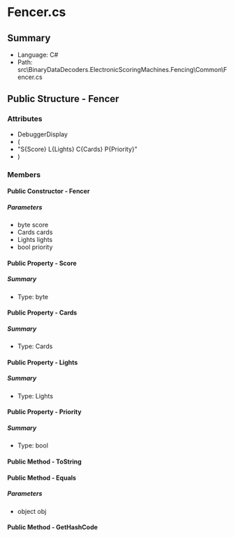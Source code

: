 ﻿# Fencer.cs

## Summary

* Language: C#
* Path: src\BinaryDataDecoders.ElectronicScoringMachines.Fencing\Common\Fencer.cs

## Public Structure - Fencer

### Attributes

 - DebuggerDisplay
 - (
 - "S{Score} L{Lights} C{Cards} P{Priority}"
 - )

### Members

#### Public Constructor - Fencer

#####  Parameters

 - byte score 
 - Cards cards 
 - Lights lights 
 - bool priority 

#### Public Property - Score

##### Summary

 * Type: byte 

#### Public Property - Cards

##### Summary

 * Type: Cards 

#### Public Property - Lights

##### Summary

 * Type: Lights 

#### Public Property - Priority

##### Summary

 * Type: bool 

#### Public Method - ToString


#### Public Method - Equals

#####  Parameters

 - object obj 

#### Public Method - GetHashCode



